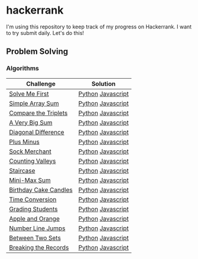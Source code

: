 # hackerrank

I'm using this repository to keep track of my progress on Hackerrank. I want to try submit daily. Let's do this!

## Problem Solving
### Algorithms

| Challenge                                                                                  | Solution |
|--------------------------------------------------------------------------------------------| --- |
| [Solve Me First](https://www.hackerrank.com/challenges/solve-me-first/problem)             | [Python](problem-solving/algorithms/solve-me-first/solve_me_first.py) [Javascript](problem-solving/algorithms/solve-me-first/solve-me-first.js)
| [Simple Array Sum](https://www.hackerrank.com/challenges/simple-array-sum/problem)         | [Python](problem-solving/algorithms/simple-array-sum/simple_array_sum.py) [Javascript](problem-solving/algorithms/simple-array-sum/simple-array-sum.js)
| [Compare the Triplets](https://www.hackerrank.com/challenges/compare-the-triplets/problem) | [Python](problem-solving/algorithms/compare-the-triplets/compare_the_triplets.py) [Javascript](problem-solving/algorithms/compare-the-triplets/compare-the-triplets.js)
| [A Very Big Sum](https://www.hackerrank.com/challenges/a-very-big-sum/problem)             | [Python](problem-solving/algorithms/a-very-big-sum/a_very_big_sum.py) [Javascript](problem-solving/algorithms/a-very-big-sum/a-very-big-sum.js)
| [Diagonal Difference](https://www.hackerrank.com/challenges/diagonal-difference/problem)   | [Python](problem-solving/algorithms/diagonal-difference/diagonal_difference.py) [Javascript](problem-solving/algorithms/diagonal-difference/diagonal-difference.js)
| [Plus Minus](https://www.hackerrank.com/challenges/plus-minus/problem)                     | [Python](problem-solving/algorithms/plus-minus/plus_minus.py) [Javascript](problem-solving/algorithms/plus-minus/plus-minus.js)
| [Sock Merchant](https://www.hackerrank.com/challenges/sock-merchant/problem)               | [Python](problem-solving/algorithms/sock-merchant/sock_merchant.py) [Javascript](problem-solving/algorithms/sock-merchant/sock-merchant.js)
| [Counting Valleys](https://www.hackerrank.com/challenges/counting-valleys/problem)         | [Python](problem-solving/algorithms/counting-valleys/counting_valleys.py) [Javascript](problem-solving/algorithms/counting-valleys/counting-valleys.js)
| [Staircase](https://www.hackerrank.com/challenges/staircase/problem)                       | [Python](problem-solving/algorithms/staircase/staircase.py) [Javascript](problem-solving/algorithms/staircase/staircase.js)
| [Mini-Max Sum](https://www.hackerrank.com/challenges/mini-max-sum/problem)                 | [Python](problem-solving/algorithms/mini-max-sum/mini_max_sum.py) [Javascript](problem-solving/algorithms/mini-max-sum/mini-max-sum.js)
| [Birthday Cake Candles](https://www.hackerrank.com/challenges/birthday-cake-candles/problem) | [Python](problem-solving/algorithms/birthday-cake-candles/birthday_cake_candles.py) [Javascript](problem-solving/algorithms/birthday-cake-candles/birthday-cake-candles.js)
| [Time Conversion](https://www.hackerrank.com/challenges/time-conversion/problem)           | [Python](problem-solving/algorithms/time-conversion/time_conversion.py) [Javascript](problem-solving/algorithms/time-conversion/time-conversion.js)
| [Grading Students](https://www.hackerrank.com/challenges/grading/problem)                  | [Python](problem-solving/algorithms/grading-students/grading_students.py) [Javascript](problem-solving/algorithms/grading-students/grading-students.js)
| [Apple and Orange](https://www.hackerrank.com/challenges/apple-and-orange/problem)         | [Python](problem-solving/algorithms/apple-and-orange/apple_and_orange.py) [Javascript](problem-solving/algorithms/apple-and-orange/apple-and-orange.js)
| [Number Line Jumps](https://www.hackerrank.com/challenges/kangaroo/problem)                | [Python](problem-solving/algorithms/number-line-jumps/number_line_jumps.py) [Javascript](problem-solving/algorithms/number-line-jumps/number-line-jumps.js)
| [Between Two Sets](https://www.hackerrank.com/challenges/between-two-sets/problem)         | [Python](problem-solving/algorithms/between-two-sets/between_two_sets.py) [Javascript](problem-solving/algorithms/between-two-sets/between-two-sets.js)
| [Breaking the Records](https://www.hackerrank.com/challenges/breaking-best-and-worst-records/problem) | [Python](problem-solving/algorithms/breaking-the-records/breaking_the_records.py) [Javascript](problem-solving/algorithms/breaking-the-records/breaking-the-records.js)